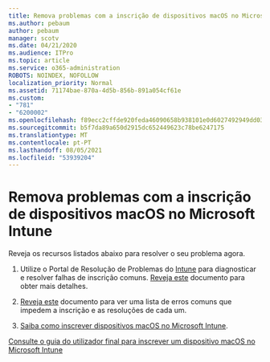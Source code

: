 ```yaml
---
title: Remova problemas com a inscrição de dispositivos macOS no Microsoft Intune
ms.author: pebaum
author: pebaum
manager: scotv
ms.date: 04/21/2020
ms.audience: ITPro
ms.topic: article
ms.service: o365-administration
ROBOTS: NOINDEX, NOFOLLOW
localization_priority: Normal
ms.assetid: 71174bae-870a-4d5b-856b-891a054cf61e
ms.custom:
- "781"
- "6200002"
ms.openlocfilehash: f89ecc2cffde920feda46090658b938101e0d6027492949dd03612c2b0811555
ms.sourcegitcommit: b5f7da89a650d2915dc652449623c78be6247175
ms.translationtype: MT
ms.contentlocale: pt-PT
ms.lasthandoff: 08/05/2021
ms.locfileid: "53939204"
---
```

# <a name="troubleshoot-issues-with-enrolling-macos-devices-in-microsoft-intune"></a>Remova problemas com a inscrição de dispositivos macOS no Microsoft Intune

Reveja os recursos listados abaixo para resolver o seu problema agora.
  
1. Utilize o Portal de Resolução de Problemas do [Intune](https://devicemanagement.microsoft.com/#blade/Microsoft_Intune_DeviceSettings/TroubleshootBlade) para diagnosticar e resolver falhas de inscrição comuns. [Reveja este](https://docs.microsoft.com/intune/help-desk-operators) documento para obter mais detalhes.

2. [Reveja este](https://docs.microsoft.com/troubleshoot/mem/intune/troubleshoot-device-enrollment-in-intune) documento para ver uma lista de erros comuns que impedem a inscrição e as resoluções de cada um.

3. [Saiba como inscrever dispositivos macOS no Microsoft Intune](https://docs.microsoft.com/intune/macos-enroll).

[Consulte o guia do utilizador final para inscrever um dispositivo macOS no Microsoft Intune](https://docs.microsoft.com/intune-user-help/enroll-your-device-in-intune-macos-cp)
  